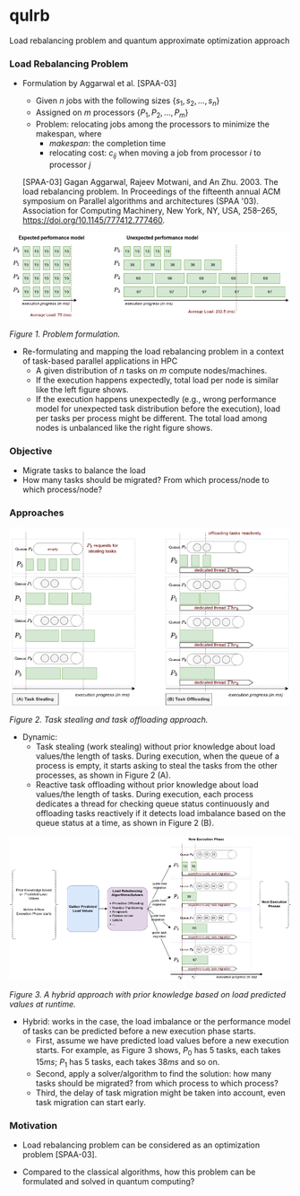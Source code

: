 # qulrb

Load rebalancing problem and quantum approximate optimization approach

### Load Rebalancing Problem

* Formulation by Aggarwal et al. [SPAA-03]
    + Given $n$ jobs with the following sizes $\{s_{1}, s_{2}, ..., s_{n}\}$
    + Assigned on $m$ processors $\{P_{1}, P_{2}, ..., P_{m}\}$
    + Problem: relocating jobs among the processors to minimize the makespan, where
        - $makespan$: the completion time
        - relocating cost: $c_{ij}$ when moving a job from processor $i$ to processor $j$

    [SPAA-03] Gagan Aggarwal, Rajeev Motwani, and An Zhu. 2003. The load rebalancing problem. In Proceedings of the fifteenth annual ACM symposium on Parallel algorithms and architectures (SPAA '03). Association for Computing Machinery, New York, NY, USA, 258–265, https://doi.org/10.1145/777412.777460.

![Figure 1](./docs/figures/problem_formulation.png)

*Figure 1. Problem formulation.*

* Re-formulating and mapping the load rebalancing problem in a context of task-based parallel applications in HPC
    + A given distribution of $n$ tasks on $m$ compute nodes/machines.
    + If the execution happens expectedly, total load per node is similar like the left figure shows.
    + If the execution happens unexpectedly (e.g., wrong performance model for unexpected task distribution before the execution), load per tasks per process might be different. The total load among nodes is unbalanced like the right figure shows.

### Objective

* Migrate tasks to balance the load
* How many tasks should be migrated? From which process/node to which process/node?

### Approaches

![Figure 2](./docs/figures/task_stealing_vs_task_offloading.png)

*Figure 2. Task stealing and task offloading approach.*

* Dynamic:
    + Task stealing (work stealing) without prior knowledge about load values/the length of tasks. During execution, when the queue of a process is empty, it starts asking to steal the tasks from the other processes, as shown in Figure 2 (A).
    + Reactive task offloading without prior knowledge about load values/the length of tasks. During execution, each process dedicates a thread for checking queue status continuously and offloading tasks reactively if it detects load imbalance based on the queue status at a time, as shown in Figure 2 (B).

![Figure 3](./docs/figures/hybrid_load_rebalancing.png)

*Figure 3. A hybrid approach with prior knowledge based on load predicted values at runtime.*

* Hybrid: works in the case, the load imbalance or the performance model of tasks can be predicted before a new execution phase starts.
    + First, assume we have predicted load values before a new execution starts. For example, as Figure 3 shows, $P_{0}$ has 5 tasks, each takes $15ms$; $P_{1}$ has 5 tasks, each takes $38ms$ and so on.
    + Second, apply a solver/algorithm to find the solution: how many tasks should be migrated? from which process to which process?
    + Third, the delay of task migration might be taken into account, even task migration can start early.

### Motivation

* Load rebalancing problem can be considered as an optimization problem [SPAA-03].

* Compared to the classical algorithms, how this problem can be formulated and solved in quantum computing?


<!--     

### A try for QUBO formulation

* Given $n$ tasks with execution time/load: $\{t_{0}, t_{1}, ..., t_{n-1}\}$
* Given a distribution on $m$ processes: $\{P_{0}, P_{1}, ..., P_{m-1}\}$.
* Binary variables following the given tasks: $\{x_{0}, x_{1}, ..., x_{n-1}\}$
* According the given information we know the load imbalance, e.g.,
    + In the above example, $n = 20$ tasks, $m = 4$ processes, tasks are binarized $\{x_{0}, x_{1}, ..., x_{19}\}$.
    + We know that: $P_{0}, P_{2}$ are underloaded processes, $P_{1}, P_{3}$ are overloaded.
    + Assume task migration happens, we have the objective function:

        `minimize` $y = \sum_{i \in n_{0}} t_{i} x_{i} + \sum_{i \in n_{2}} t_{i} x_{i} - (\sum_{i \in n_{1}} t_{i} x_{i} + \sum_{i \in n_{3}} t_{i} x_{i})$

        where, $\{n_{0}, n_{1}, ..., n_{m-1}\}$ is a new subset of tasks on each process.
    
    + The constraints include:

        $n_{0} + n_{1} + n_{2} + n_{3} = n$

        $n_{0} \leq k_{0}$, $n_{1} \leq k_{1}$, $n_{2} \leq k_{2}$, $n_{3} \leq k_{3}$, with $k_{i}$ is the maximun number of tasks that a process $i$ can hold.

### Another way to formulate the problem

* Using one-hot encoding (idea from Justyna):
    + For example, with a given task distribution and load values, we assume, $n=12$ tasks, $\{100, 100, 100, 200, 200, 200, 75, 75, 75, 150, 150, 150\}$.
    + The number of processes is $m=4$, each has $3$ tasks.
    + Using one-hot encoding to represent the tasks assigned in a process

    ![Onehot bitstring](./docs/onehot_bitstring.png)

* Migrating or no migrating tasks
     -->

